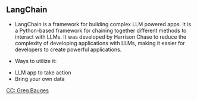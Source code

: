 ## LangChain
* LangChain is a framework for building complex LLM powered apps. It is a Python-based framework for chaining together different methods to interact with LLMs. It was developed by Harrison Chase to reduce the complexity of developing applications with LLMs, making it easier for developers to create powerful applications.

* Ways to utilize it:
 - LLM app to take action
 - Bring your own data
 

[CC: Greg Bauges](https://www.haihai.ai/gpt-gdrive/)
